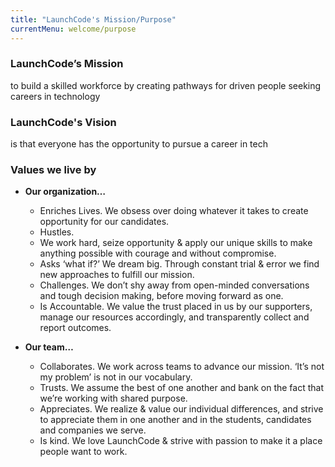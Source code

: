 ```yaml
---
title: "LaunchCode's Mission/Purpose"
currentMenu: welcome/purpose
---
```


### LaunchCode’s Mission
    
to build a skilled workforce by creating pathways for driven people seeking careers in technology

### LaunchCode's Vision

is that everyone has the opportunity to pursue a career in tech

### Values we live by

- __Our organization…__ 

    - Enriches Lives. We obsess over doing whatever it takes to create opportunity for our candidates.
    - Hustles.  
    - We work hard, seize opportunity & apply our unique skills to make anything possible with courage and without compromise.
    - Asks ‘what if?’  We dream big. Through constant trial & error we find new approaches to fulfill our mission.
    - Challenges.  We don’t shy away from open-minded conversations and tough decision making, before moving forward as one. 
    - Is Accountable.  We value the trust placed in us by our supporters, manage our resources accordingly, and transparently collect and report outcomes.

- __Our team…__
    - Collaborates.  We work across teams to advance our mission.  ‘It’s not my problem’ is not in our vocabulary.
    - Trusts.  We assume the best of one another and bank on the fact that we’re working with shared purpose.  
    - Appreciates.  We realize & value our individual differences, and strive to appreciate them in one another and in the students, candidates and companies we serve.
    - Is kind.  We love LaunchCode & strive with passion to make it a place people want to work.
